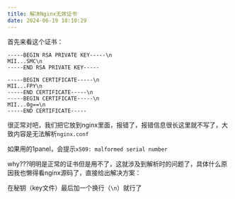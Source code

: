 ```yaml
---
title: 解决Nginx无效证书
date: 2024-06-19 18:10:29
---
```


首先来看这个证书：

```
-----BEGIN RSA PRIVATE KEY-----\n
MII...SMC\n
-----END RSA PRIVATE KEY-----
```

```
-----BEGIN CERTIFICATE-----\n
MII...FPY\n
-----END CERTIFICATE-----\n
-----BEGIN CERTIFICATE-----\n
MII...0g==\n
-----END CERTIFICATE-----
```

很正常对吧，我们把它放到nginx里面，报错了，报错信息很长这里就不写了，大致内容是无法解析`nginx.conf`

如果用的1panel，会提示`x509: malformed serial number`

why???明明是正常的证书但是用不了，这就涉及到解析时的问题了，具体什么原因我也懒得看nginx源码了，直接给出解决方案：

在秘钥（key文件）最后加一个换行（`\n`）就行了
